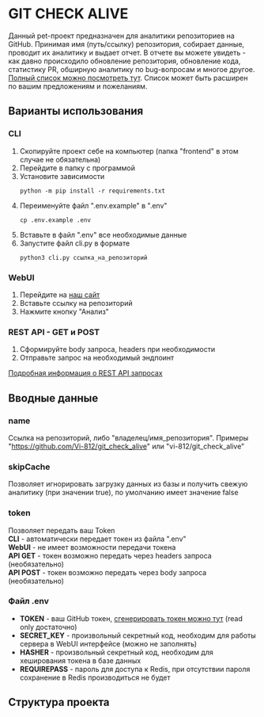 # GIT CHECK ALIVE

Данный pet-проект предназначен для аналитики репозиториев на GitHub. Принимая имя (путь/ссылку) репозитория, собирает 
данные, проводит их аналитику и выдает отчет. В отчете вы можете увидеть - как давно происходило обновление репозитория, 
обновление кода, статистику PR, обширную аналитику по bug-вопросам и многое другое.
<a href="https://isgitalive.karo-dev.ru/values">Полный список можно посмотреть тут</a>. Список может быть расширен по 
вашим предложениям и пожеланиям.

## Варианты использования
### CLI
<ol>
<li>Скопируйте проект себе на компьютер (папка "frontend" в этом случае не обязательна)</li>
<li>Перейдите в папку с программой</li>
<li>Установите зависимости

`python -m pip install -r requirements.txt`</li>
<li>Переименуйте файл ".env.example" в ".env"

`cp .env.example .env`</li>
<li>Вставьте в файл ".env" все необходимые данные</li>
<li>Запустите файл cli.py в формате

`python3 cli.py ссылка_на_репозиторий`</li>
</ol>

### WebUI
<ol>
<li>Перейдите на <a href="https://isgitalive.karo-dev.ru/">наш сайт</a></li>
<li>Вставьте ссылку на репозиторий</li>
<li>Нажмите кнопку "Анализ"</li>
</ol>

### REST API - GET и POST 
<ol>
<li>Сформируйте body запроса, headers при необходимости</li>
<li>Отправьте запрос на необходимый эндпоинт</li>
</ol>
<a href="https://isgitalive.karo-dev.ru/rest-api">Подробная информация о REST API запросах</a>

## Вводные данные
### name
Ссылка на репозиторий, либо "владелец/имя_репозитория". 
Примеры "https://github.com/Vi-812/git_check_alive" или "vi-812/git_check_alive"

### skipCache 
Позволяет игнорировать загрузку данных из базы и получить свежую аналитику (при значении true), 
по умолчанию имеет значение false

### token
Позволяет передать ваш Token<br>
<b>CLI</b> - автоматически передает токен из файла ".env"<br>
<b>WebUI</b> - не имеет возможности передачи токена<br>
<b>API GET</b> - токен возможно передать через headers запроса (необязательно)<br>
<b>API POST</b> - токен возможно передать через body запроса (необязательно)<br>

### Файл .env
<ul>
<li><b>TOKEN</b> - ваш GitHub токен, <a href="https://github.com/settings/tokens">сгенерировать токен можно тут</a> 
(read only достаточно)</li>
<li><b>SECRET_KEY</b> - произвольный секретный код, необходим для работы сервера в WebUI интерфейсе 
(можно не заполнять)</li>
<li><b>HASHER</b> - произвольный секретный код, необходим для хеширования токена в базе данных</li>
<li><b>REQUIREPASS</b> - пароль для доступа к Redis, при отсутствии пароля сохранение в Redis 
производиться не будет</li>
</ul>

## Структура проекта
